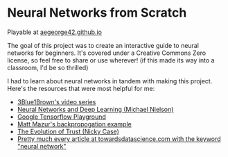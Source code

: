 # Neural Networks from Scratch
Playable at [aegeorge42.github.io](https://aegeorge.github.io/)

The goal of this project was to create an interactive guide to neural networks for beginners. It's covered under a Creative Commons Zero license, so feel free to share or use wherever! (if this made its way into a classroom, I'd be so thrilled) 

I had to learn about neural networks in tandem with making this project. Here's the resources that were most helpful for me:

- [3Blue1Brown's video series](https://www.youtube.com/watch?v=aircAruvnKk)
- [Neural Networks and Deep Learning (Michael Nielson)](http://neuralnetworksanddeeplearning.com/)
- [Google Tensorflow Playground](https://playground.tensorflow.org/)
- [Matt Mazur's backpropogation example](https://mattmazur.com/2015/03/17/a-step-by-step-backpropagation-example/)
- [The Evolution of Trust (Nicky Case)](https://ncase.me/trust/)
- [Pretty much every article at towardsdatascience.com with the keyword "neural network"](https://towardsdatascience.com/search?q=neural%20network)
